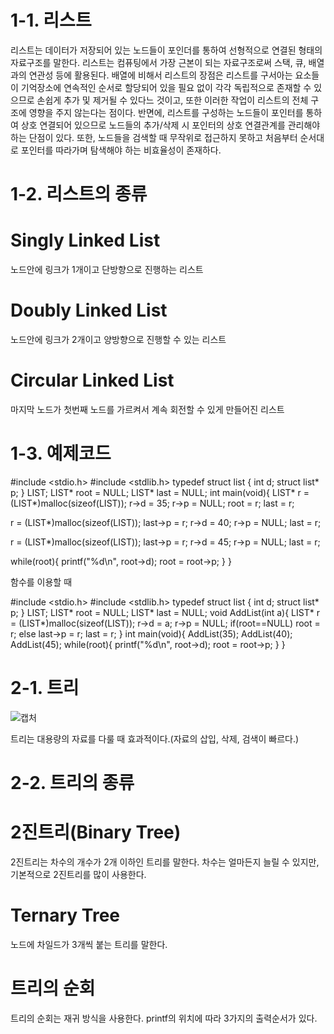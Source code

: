 # 1-1. 리스트

 리스트는 데이터가 저장되어 있는 노드들이 포인더를 통하여 선형적으로 연결된 형태의 자료구조를 말한다. 리스트는 컴퓨팅에서 가장 근본이 되는 자료구조로써 스택, 큐, 배열과의 연관성 등에 활용된다. 배열에 비해서 리스트의 장점은 리스트를 구서아는 요소들이 기억장소에 연속적인 순서로 할당되어 있을 필요 없이 각각 독립적으로 존재할 수 있으므로 손쉽게 추가 및 제거될 수 있다느 것이고, 또한 이러한 작업이 리스트의 전체 구조에 영향을 주지 않는다는 점이다. 반면에, 리스트를 구성하는 노드들이 포인터를 통하여 상호 연결되어 있으므로 노드들의 추가/삭제 시 포인터의 상호 연결관계를 관리해야 하는 단점이 있다. 또한, 노드들을 검색할 때 무작위로 접근하지 못하고 처음부터 순서대로 포인터를 따라가며 탐색해야 하는 비효율성이 존재하다. 

# 1-2. 리스트의 종류 

# Singly Linked List
 
 노드안에 링크가 1개이고 단방향으로 진행하는 리스트
 
# Doubly Linked List

 노드안에 링크가 2개이고 양방향으로 진행할 수 있는 리스트
 
# Circular Linked List

 마지막 노드가 첫번째 노드를 가르켜서 계속 회전할 수 있게 만들어진 리스트
 
 # 1-3. 예제코드
 
 #include <stdio.h>
#include <stdlib.h>
typedef struct list {
 int d;
 struct list* p;
} LIST;
LIST* root = NULL;
LIST* last = NULL;
int main(void){
 LIST* r = (LIST*)malloc(sizeof(LIST));
 r->d = 35;
 r->p = NULL; 
 root = r;
 last = r;
 
 r = (LIST*)malloc(sizeof(LIST));
 last->p = r;
 r->d = 40;
 r->p = NULL;
 last = r;
 
 r = (LIST*)malloc(sizeof(LIST));
 last->p = r;
 r->d = 45;
 r->p = NULL;
 last = r;
 
 while(root){
  printf("%d\n", root->d);
  root = root->p;
 }
}

함수를 이용할 때

#include <stdio.h>
#include <stdlib.h>
typedef struct list {
 int d;
 struct list* p;
} LIST;
LIST* root = NULL;
LIST* last = NULL;
void AddList(int a){
 LIST* r = (LIST*)malloc(sizeof(LIST));
 r->d = a;
 r->p = NULL;
 if(root==NULL) root = r;
 else           last->p = r;
 last = r;
}
int main(void){
 AddList(35);
 AddList(40);
 AddList(45);
 while(root){
  printf("%d\n", root->d);
  root = root->p;
 }
}

# 2-1. 트리

![캡처](https://user-images.githubusercontent.com/50951220/68526272-5ac4c000-031d-11ea-987d-06f21e20b2cb.PNG)

 트리는 대용량의 자료를 다룰 때 효과적이다.(자료의 삽입, 삭제, 검색이 빠르다.)

# 2-2. 트리의 종류

# 2진트리(Binary Tree)

 2진트리는 차수의 개수가 2개 이하인 트리를 말한다. 차수는 얼마든지 늘릴 수 있지만, 기본적으로 2진트리를 많이 사용한다.

# Ternary Tree

 노드에 차일드가 3개씩 붙는 트리를 말한다. 

# 트리의 순회 

트리의 순회는 재귀 방식을 사용한다. printf의 위치에 따라 3가지의 출력순서가 있다.


	
